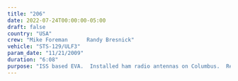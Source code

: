 ```yaml
---
title: "206"
date: 2022-07-24T00:00:00-05:00
draft: false
country: "USA"
crew: "Mike Foreman      Randy Bresnick"
vehicle: "STS-129/ULF3"
param_date: "11/21/2009"
duration: "6:08"
purpose: "ISS based EVA.  Installed ham radio antennas on Columbus.  Relocated floating potential measure unit from S1 to P1. Deployed the last two payload attach structures and installed wireless video transcvr (all on S3).  Retrieved foot restraint for cabin reconfig and relocated tool stanchion.  Photographed suspect seals on Node 2 berth mechanism"
---
```

